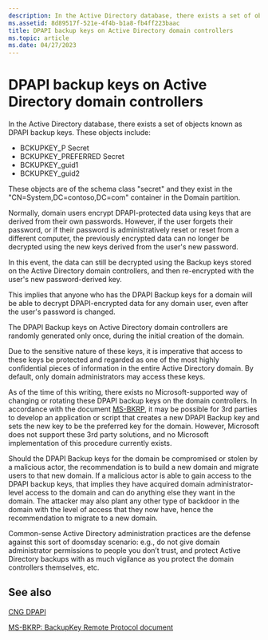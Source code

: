 ```yaml
---
description: In the Active Directory database, there exists a set of objects known as DPAPI Backup Keys.
ms.assetid: 8d89517f-521e-4f4b-b1a8-fb4ff223baac
title: DPAPI backup keys on Active Directory domain controllers
ms.topic: article
ms.date: 04/27/2023
---
```


# DPAPI backup keys on Active Directory domain controllers

In the Active Directory database, there exists a set of objects known as DPAPI backup keys. These objects include:

- BCKUPKEY_P Secret
- BCKUPKEY_PREFERRED Secret
- BCKUPKEY_guid1
- BCKUPKEY_guid2
  
These objects are of the schema class "secret" and they exist in the "CN=System,DC=contoso,DC=com" container in the Domain partition.

Normally, domain users encrypt DPAPI-protected data using keys that are derived from their own passwords. However, if the user forgets their password, or if their password is administratively reset or reset from a different computer, the previously encrypted data can no longer be decrypted using the new keys derived from the user's new password.

In this event, the data can still be decrypted using the Backup keys stored on the Active Directory domain controllers, and then re-encrypted with the user's new password-derived key.

This implies that anyone who has the DPAPI Backup keys for a domain will be able to decrypt DPAPI-encrypted data for any domain user, even after the user's password is changed.

The DPAPI Backup keys on Active Directory domain controllers are randomly generated only once, during the initial creation of the domain.

Due to the sensitive nature of these keys, it is imperative that access to these keys be protected and regarded as one of the most highly confidential pieces of information in the entire Active Directory domain. By default, only domain administrators may access these keys.

As of the time of this writing, there exists no Microsoft-supported way of changing or rotating these DPAPI backup keys on the domain controllers. In accordance with the document [MS-BKRP](/openspecs/windows_protocols/ms-bkrp/90b08be4-5175-4177-b4ce-d920d797e3a8), it may be possible for 3rd parties to develop an application or script that creates a new DPAPI Backup key and sets the new key to be the preferred key for the domain. However, Microsoft does not support these 3rd party solutions, and no Microsoft implementation of this procedure currently exists.

Should the DPAPI Backup keys for the domain be compromised or stolen by a malicious actor, the recommendation is to build a new domain and migrate users to that new domain. If a malicious actor is able to gain access to the DPAPI backup keys, that implies they have acquired domain administrator-level access to the domain and can do anything else they want in the domain. The attacker may also plant any other type of backdoor in the domain with the level of access that they now have, hence the recommendation to migrate to a new domain.

Common-sense Active Directory administration practices are the defense against this sort of doomsday scenario: e.g., do not give domain administrator permissions to people you don’t trust, and protect Active Directory backups with as much vigilance as you protect the domain controllers themselves, etc.

## See also

[CNG DPAPI](cng-dpapi.md)

[MS-BKRP: BackupKey Remote Protocol document](/openspecs/windows_protocols/ms-bkrp/90b08be4-5175-4177-b4ce-d920d797e3a8)
